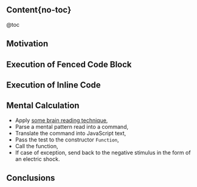 ## Content{no-toc}

@toc

## Motivation

## Execution of Fenced Code Block

## Execution of Inline Code

## Mental Calculation

- Apply [some brain reading technique](https://en.wikipedia.org/wiki/Brain-reading#Human-machine_interfaces),
- Parse a mental pattern read into a command,
- Translate the command into JavaScript text,
- Pass the test to the constructor `Function`,
- Call the function,
- If case of exception, send back to the negative stimulus in the form of an electric shock.

## Conclusions
